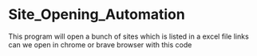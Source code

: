 # Site_Opening_Automation
This program will open a bunch of sites which is listed in a excel file 
links can we open in chrome or brave browser with this code 
